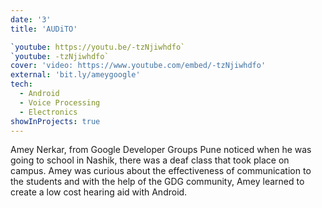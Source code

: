 ```yaml
---
date: '3'
title: 'AUDiTO'

`youtube: https://youtu.be/-tzNjiwhdfo`
`youtube: -tzNjiwhdfo`
cover: 'video: https://www.youtube.com/embed/-tzNjiwhdfo'
external: 'bit.ly/ameygoogle'
tech:
  - Android
  - Voice Processing
  - Electronics 
showInProjects: true
---
```


Amey Nerkar, from Google Developer Groups Pune noticed when he was going to school in Nashik, there was a deaf class that took place on campus. Amey was curious about the effectiveness of communication to the students and with the help of the GDG community, Amey learned to create a low cost hearing aid with Android.
